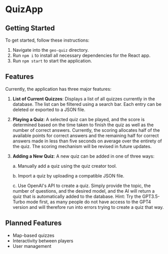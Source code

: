 # QuizApp

## Getting Started

To get started, follow these instructions:

1. Navigate into the `geo-quiz` directory.
2. Run `npm i` to install all necessary dependencies for the React app.
3. Run `npm start` to start the application.

## Features

Currently, the application has three major features:

1. **List of Current Quizzes**: Displays a list of all quizzes currently in the database. The list can be filtered using a search bar. Each entry can be deleted or exported to a JSON file.
2. **Playing a Quiz**: A selected quiz can be played, and the score is determined based on the time taken to finish the quiz as well as the number of correct answers. Currently, the scoring allocates half of the available points for correct answers and the remaining half for correct answers made in less than five seconds on average over the entirety of the quiz. The scoring mechanism will be revised in future updates.
3. **Adding a New Quiz**: A new quiz can be added in one of three ways:

    a. Manually add a quiz using the quiz creator tool.
    
    b. Import a quiz by uploading a compatible JSON file.
    
    c. Use OpenAI's API to create a quiz. Simply provide the topic, the number of questions, and the desired model, and the AI will return a quiz that is automatically added to the database.
    Hint: Try the GPT3.5-Turbo mode first, as many people do not have access to the GPT4 version and will therefore run into errors trying to create a quiz that way.

## Planned Features

- Map-based quizzes
- Interactivity between players
- User management
